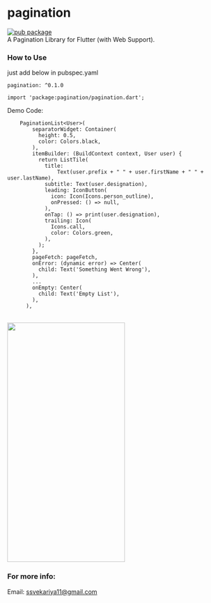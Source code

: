 # pagination

[![pub package](https://img.shields.io/badge/pub-0.1.0-blueviolet.svg)](https://pub.dev/packages/pagination)<br>
A Pagination Library for Flutter (with Web Support).

### How to Use
just add below in pubspec.yaml 
```
pagination: ^0.1.0
```
```
import 'package:pagination/pagination.dart';
```
Demo Code:
```
    PaginationList<User>(
        separatorWidget: Container(
          height: 0.5,
          color: Colors.black,
        ),
        itemBuilder: (BuildContext context, User user) {
          return ListTile(
            title:
                Text(user.prefix + " " + user.firstName + " " + user.lastName),
            subtitle: Text(user.designation),
            leading: IconButton(
              icon: Icon(Icons.person_outline),
              onPressed: () => null,
            ),
            onTap: () => print(user.designation),
            trailing: Icon(
              Icons.call,
              color: Colors.green,
            ),
          );
        },
        pageFetch: pageFetch,
        onError: (dynamic error) => Center(
          child: Text('Something Went Wrong'),
        ),
        ...
        onEmpty: Center(
          child: Text('Empty List'),
        ),
      ),
```
<br>
<img align="middle" src="https://user-images.githubusercontent.com/52414184/73923273-9d803f00-48f0-11ea-9d1c-2e66a8517eeb.gif" width=270 height=550>
<br>

### For more info:
Email: ssvekariya11@gmail.com